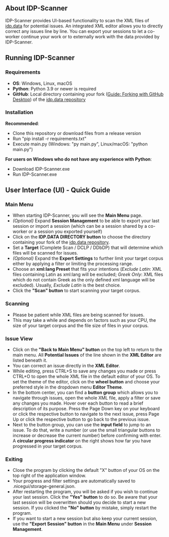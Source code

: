 ## About IDP-Scanner
IDP-Scanner provides UI-based functionality to scan the XML files of <a href="https://github.com/papyri/idp.data">idp.data</a> 
for potential issues. An integrated XML editor allows you to directly correct any issues line by line. You can export
your sessions to let a co-worker continue your work or to externally work with the data provided by IDP-Scanner.

## Running IDP-Scanner
### Requirements
- **OS**: Windows, Linux, macOS
- **Python**: Python 3.9 or newer is required
- **GitHub**: Local directory containing your fork
  (<a href="https://docs.github.com/en/desktop/adding-and-cloning-repositories/cloning-and-forking-repositories-from-github-desktop">Guide: Forking with GitHub Desktop</a>)
of the <a href="https://github.com/papyri/idp.data">idp.data repository</a>
### Installation
**Recommended**:
- Clone this repository or download files from a release version
- Run "pip install -r requirements.txt"
- Execute main.py (Windows: "py main.py", Linux/macOS: "python main.py")

**For users on Windows who do not have any experience with Python**:
- Download IDP-Scanner.exe
- Run IDP-Scanner.exe

## User Interface (UI) - Quick Guide
### Main Menu
- When starting IDP-Scanner, you will see the **Main Menu** page.
- *(Optional)* Expand **Session Management** to be able to export your last session or import a session (which can be a
session shared by a co-worker or a session you exported yourself)
- Click on the **IDP.DATA DIRECTORY button** to choose the
directory containing your fork of the <a href="https://github.com/papyri/idp.data">idp.data repository</a>. 
- Set a **Target** (Complete Scan / DCLP / DDbDP) that will determine which files will be scanned for issues. 
- *(Optional)* Expand the **Expert Settings** to further limit your target corpus either by applying a filter or limiting 
the processing range.
- Choose an **xml:lang Preset** that fits your intentions (*Exclude Latin*: XML files containing Latin as xml:lang will
be excluded; *Greek Only*: XML files which do not contain Greek as the only defined xml language will be excluded). 
Usually, *Exclude Latin* is the best choice.
- Click the **"Scan" button** to start scanning your target corpus.

### Scanning
- Please be patient while XML files are being scanned for issues. 
- This may take a while and depends on factors such as your CPU, the size of your target corpus and the file size of 
files in your corpus.

### Issue View
- Click on the **"Back to Main Menu" button** on the top left to return to the main menu. All **Potential Issues** of 
the line shown in the **XML Editor** are listed beneath it. 
- You can correct an issue directly in the **XML Editor**. 
- While editing, press CTRL+S to save any changes you made or press CTRL+O to open the whole XML file in the default editor 
of your OS. To set the theme of the editor, click on the **wheel button** and choose your preferred style in the dropdown
menu **Editor Theme**.
- In the bottom center, you can find a **button group** which allows you to navigate through issues, open the whole XML 
file, apply a filter or save any changes you made. Hover over each button to read a brief description of its purpose. 
Press the Page Down key on your keyboard or click the respective button to navigate to the next issue, press Page Up or 
click the respective button to go back to the previous issue.
- Next to the button group, you can use the **input field** to jump to an issue. To do that, write a number (or use the small
triangular buttons to increase or decrease the current number) before confirming with enter. A **circular progress
indicator** on the right shows how far you have progressed in your target corpus.

### Exiting
- Close the program by clicking the default "X" button of your OS on the top right of the application window. 
- Your progress and filter settings are automatically saved to .nicegui/storage-general.json. 
- After restarting the program,
you will be asked if you wish to continue your last session. Click the **"Yes" button** to do so. Be aware that your 
last session will be overwritten should you decide to start a new session. If you clicked the **"No" button** by 
mistake, simply restart the program.
- If you want to start a new session but also keep your current session, use the **"Export Session" button** in the 
**Main Menu** under **Session Management**.
